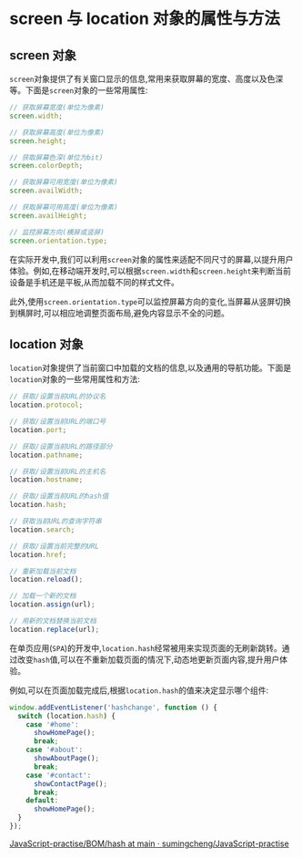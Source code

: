 # screen 与 location 对象的属性与方法

## screen 对象

`screen`对象提供了有关窗口显示的信息,常用来获取屏幕的宽度、高度以及色深等。下面是`screen`对象的一些常用属性:

```javascript
// 获取屏幕宽度(单位为像素)
screen.width;

// 获取屏幕高度(单位为像素)
screen.height;

// 获取屏幕色深(单位为bit)
screen.colorDepth;

// 获取屏幕可用宽度(单位为像素)
screen.availWidth;

// 获取屏幕可用高度(单位为像素)
screen.availHeight;

// 监控屏幕方向(横屏或竖屏)
screen.orientation.type;
```

在实际开发中,我们可以利用`screen`对象的属性来适配不同尺寸的屏幕,以提升用户体验。例如,在移动端开发时,可以根据`screen.width`和`screen.height`来判断当前设备是手机还是平板,从而加载不同的样式文件。

此外,使用`screen.orientation.type`可以监控屏幕方向的变化,当屏幕从竖屏切换到横屏时,可以相应地调整页面布局,避免内容显示不全的问题。

## location 对象

`location`对象提供了当前窗口中加载的文档的信息,以及通用的导航功能。下面是`location`对象的一些常用属性和方法:

```javascript
// 获取/设置当前URL的协议名
location.protocol;

// 获取/设置当前URL的端口号
location.port;

// 获取/设置当前URL的路径部分
location.pathname;

// 获取/设置当前URL的主机名
location.hostname;

// 获取/设置当前URL的hash值
location.hash;

// 获取当前URL的查询字符串
location.search;

// 获取/设置当前完整的URL
location.href;

// 重新加载当前文档
location.reload();

// 加载一个新的文档
location.assign(url);

// 用新的文档替换当前文档
location.replace(url);
```

在单页应用(`SPA`)的开发中,`location.hash`经常被用来实现页面的无刷新跳转。通过改变`hash`值,可以在不重新加载页面的情况下,动态地更新页面内容,提升用户体验。

例如,可以在页面加载完成后,根据`location.hash`的值来决定显示哪个组件:

```javascript
window.addEventListener('hashchange', function () {
  switch (location.hash) {
    case '#home':
      showHomePage();
      break;
    case '#about':
      showAboutPage();
      break;
    case '#contact':
      showContactPage();
      break;
    default:
      showHomePage();
  }
});
```

[JavaScript-practise/BOM/hash at main · sumingcheng/JavaScript-practise](https://github.com/sumingcheng/JavaScript-practise/tree/main/BOM/hash)
